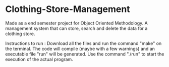 # Clothing-Store-Management
Made as a end semester project for Object Oriented Methodology. A management system that can store, search and delete the data for a clothing store.

Instructions to run : Download all the files and run the command "make" on the terminal. The code will compile (maybe with a few warnings) and an executable file "run" will be generated. Use the command "./run" to start the execution of the actual program.
